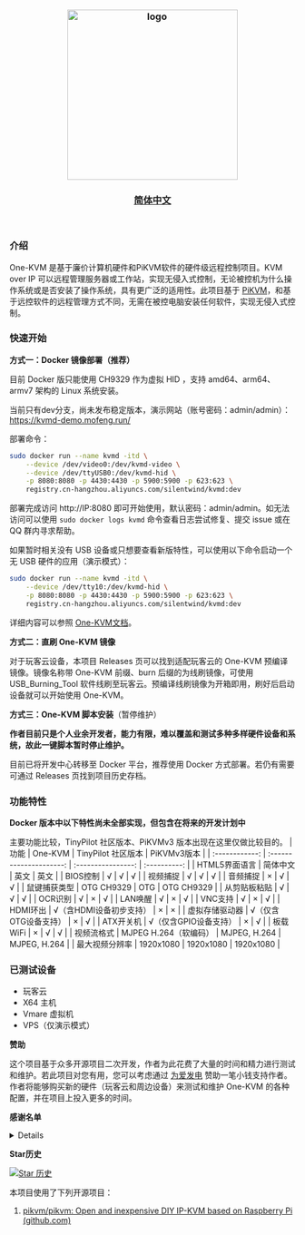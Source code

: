 <h3 align=center><img src="https://github.com/mofeng-git/Build-Armbian/assets/62919083/add9743a-0987-4e8a-b2cb-62121f236582" alt="logo" width="300"><br></h3>
<h3 align=center><a href="https://github.com/mofeng-git/One-KVM/blob/master/README.md">简体中文</a> </h3>
<p align=right>&nbsp;</p>

### 介绍

One-KVM 是基于廉价计算机硬件和PiKVM软件的硬件级远程控制项目。KVM over IP 可以远程管理服务器或工作站，实现无侵入式控制，无论被控机为什么操作系统或是否安装了操作系统，具有更广泛的适用性。此项目基于 [PiKVM](https://github.com/pikvm/pikvm)，和基于远控软件的远程管理方式不同，无需在被控电脑安装任何软件，实现无侵入式控制。

### 快速开始

**方式一：Docker 镜像部署（推荐）**

目前 Docker 版只能使用 CH9329 作为虚拟 HID ，支持 amd64、arm64、armv7 架构的 Linux 系统安装。

当前只有dev分支，尚未发布稳定版本，演示网站（账号密码：admin/admin）：https://kvmd-demo.mofeng.run/

部署命令：
```bash
sudo docker run --name kvmd -itd \
    --device /dev/video0:/dev/kvmd-video \
    --device /dev/ttyUSB0:/dev/kvmd-hid \
    -p 8080:8080 -p 4430:4430 -p 5900:5900 -p 623:623 \
    registry.cn-hangzhou.aliyuncs.com/silentwind/kvmd:dev
```

部署完成访问 http://IP:8080 即可开始使用，默认密码：admin/admin。如无法访问可以使用 `sudo docker logs kvmd` 命令查看日志尝试修复、提交 issue 或在 QQ 群内寻求帮助。

如果暂时相关没有 USB 设备或只想要查看新版特性，可以使用以下命令启动一个无 USB 硬件的应用（演示模式）：
```bash
sudo docker run --name kvmd -itd \
    --device /dev/tty10:/dev/kvmd-hid \
    -p 8080:8080 -p 4430:4430 -p 5900:5900 -p 623:623 \
    registry.cn-hangzhou.aliyuncs.com/silentwind/kvmd:dev
```

详细内容可以参照 [One-KVM文档](https://one-kvm.mofeng.run/)。

**方式二：直刷 One-KVM 镜像**

对于玩客云设备，本项目 Releases 页可以找到适配玩客云的 One-KVM 预编译镜像。镜像名称带 One-KVM 前缀、burn 后缀的为线刷镜像，可使用 USB_Burning_Tool 软件线刷至玩客云。预编译线刷镜像为开箱即用，刷好后启动设备就可以开始使用 One-KVM。

**方式三：One-KVM 脚本安装**（暂停维护）

**作者目前只是个人业余开发者，能力有限，难以覆盖和测试多种多样硬件设备和系统，故此一键脚本暂时停止维护。**

目前已将开发中心转移至 Docker 平台，推荐使用 Docker 方式部署。若仍有需要可通过  Releases 页找到项目历史存档。

### 功能特性

**Docker 版本中以下特性尚未全部实现，但包含在将来的开发计划中**

主要功能比较，TinyPilot 社区版本、PiKVMv3 版本出现在这里仅做比较目的。
|      功能      |         One-KVM         | TinyPilot 社区版本 | PiKVMv3版本  |
| :------------: | :---------------------: | :----------------: | :----------: |
| HTML5界面语言  |        简体中文         |        英文        |     英文     |
|    BIOS控制    |            √            |         √          |      √       |
|    视频捕捉    |            √            |         √          |      √       |
|    音频捕捉    |            ×            |         √          |      √       |
|  鼠键捕获类型  |       OTG CH9329        |        OTG         |  OTG CH9329  |
|  从剪贴板粘贴  |            √            |         √          |      √       |
|    OCR识别     |            √            |         ×          |      √       |
|    LAN唤醒     |            √            |         ×          |      √       |
|    VNC支持     |            √            |         ×          |      √       |
|    HDMI环出    | √（含HDMI设备初步支持） |         ×          |      ×       |
| 虚拟存储驱动器 |  √（仅含OTG设备支持）   |         ×          |      √       |
|   ATX开关机    |  √（仅含GPIO设备支持）  |         ×          |      √       |
|    板载WiFi    |            ×            |         √          |      √       |
|   视频流格式   | MJPEG  H.264（软编码）  |    MJPEG, H.264    | MJPEG, H.264 |
| 最大视频分辨率 |        1920x1080        |     1920x1080      |  1920x1080   |

### 已测试设备

 - 玩客云
 - X64 主机
 - Vmare 虚拟机
 - VPS（仅演示模式）


**赞助**

这个项目基于众多开源项目二次开发，作者为此花费了大量的时间和精力进行测试和维护。若此项目对您有用，您可以考虑通过 [为爱发电](https://afdian.com/a/silentwind) 赞助一笔小钱支持作者。作者将能够购买新的硬件（玩客云和周边设备）来测试和维护 One-KVM 的各种配置，并在项目上投入更多的时间。

**感谢名单**

<details>

浩龙的电子嵌入式之路（赞助）

Tsuki（赞助）

H_xiaoming

0蓝蓝0

fairybl

Will

浩龙的电子嵌入式之路

自.知

观棋不语٩ ི۶

爱发电用户_a57a4

爱发电用户_2c769

霜序

[远方](https://runyf.cn/)

......
</details>



**Star历史**

[![Star 历史](https://api.star-history.com/svg?repos=mofeng-git/One-KVM&type=Date)](https://star-history.com/#mofeng-git/One-KVM&Date)

本项目使用了下列开源项目：
1. [pikvm/pikvm: Open and inexpensive DIY IP-KVM based on Raspberry Pi (github.com)](https://github.com/pikvm/pikvm)
